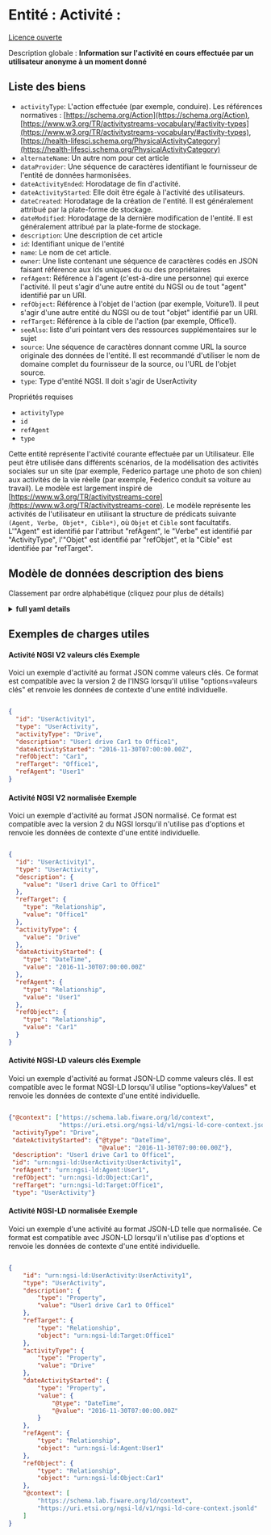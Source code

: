 Entité : Activité :  
===================  
[Licence ouverte](https://github.com/smart-data-models//dataModel.User/blob/master/Activity/LICENSE.md)  
Description globale : **Information sur l'activité en cours effectuée par un utilisateur anonyme à un moment donné**  

## Liste des biens  

- `activityType`: L'action effectuée (par exemple, conduire). Les références normatives : [https://schema.org/Action](https://schema.org/Action), [https://www.w3.org/TR/activitystreams-vocabulary/#activity-types](https://www.w3.org/TR/activitystreams-vocabulary/#activity-types), [https://health-lifesci.schema.org/PhysicalActivityCategory](https://health-lifesci.schema.org/PhysicalActivityCategory)  - `alternateName`: Un autre nom pour cet article  - `dataProvider`: Une séquence de caractères identifiant le fournisseur de l'entité de données harmonisées.  - `dateActivityEnded`: Horodatage de fin d'activité.  - `dateActivityStarted`: Elle doit être égale à l'activité des utilisateurs.  - `dateCreated`: Horodatage de la création de l'entité. Il est généralement attribué par la plate-forme de stockage.  - `dateModified`: Horodatage de la dernière modification de l'entité. Il est généralement attribué par la plate-forme de stockage.  - `description`: Une description de cet article  - `id`: Identifiant unique de l'entité  - `name`: Le nom de cet article.  - `owner`: Une liste contenant une séquence de caractères codés en JSON faisant référence aux Ids uniques du ou des propriétaires  - `refAgent`: Référence à l'agent (c'est-à-dire une personne) qui exerce l'activité. Il peut s'agir d'une autre entité du NGSI ou de tout "agent" identifié par un URI.  - `refObject`: Référence à l'objet de l'action (par exemple, Voiture1). Il peut s'agir d'une autre entité du NGSI ou de tout "objet" identifié par un URI.  - `refTarget`: Référence à la cible de l'action (par exemple, Office1).  - `seeAlso`: liste d'uri pointant vers des ressources supplémentaires sur le sujet  - `source`: Une séquence de caractères donnant comme URL la source originale des données de l'entité. Il est recommandé d'utiliser le nom de domaine complet du fournisseur de la source, ou l'URL de l'objet source.  - `type`: Type d'entité NGSI. Il doit s'agir de UserActivity    
Propriétés requises  
- `activityType`  - `id`  - `refAgent`  - `type`    
Cette entité représente l'activité courante effectuée par un Utilisateur. Elle peut être utilisée dans différents scénarios, de la modélisation des activités sociales sur un site (par exemple, Federico partage une photo de son chien) aux activités de la vie réelle (par exemple, Federico conduit sa voiture au travail). Le modèle est largement inspiré de [https://www.w3.org/TR/activitystreams-core](https://www.w3.org/TR/activitystreams-core). Le modèle représente les activités de l'utilisateur en utilisant la structure de prédicats suivante `(Agent, Verbe, Objet*, Cible*)`, où `Objet` et `Cible` sont facultatifs. L'"Agent" est identifié par l'attribut "refAgent", le "Verbe" est identifié par "ActivityType", l'"Objet" est identifié par "refObjet", et la "Cible" est identifiée par "refTarget".  
## Modèle de données description des biens  
Classement par ordre alphabétique (cliquez pour plus de détails)  
<details><summary><strong>full yaml details</strong></summary>    
```yaml  
Activity:    
  description: 'Information on the current activity performed by an anonymized user in a given point in time'    
  properties:    
    activityType:    
      description: "The action performed (e.g. Drive). Normative References: [https://schema.org/Action](https://schema.org/Action), [https://www.w3.org/TR/activitystreams-vocabulary/#activity-types](https://www.w3.org/TR/activitystreams-vocabulary/#activity-types), [https://health-lifesci.schema.org/PhysicalActivityCategory](https://health-lifesci.schema.org/PhysicalActivityCategory)"    
      type: Property    
      x-ngsi:    
        model: https://schema.org/Text    
    alternateName:    
      description: 'An alternative name for this item'    
      type: Property    
    dataProvider:    
      description: 'A sequence of characters identifying the provider of the harmonised data entity.'    
      type: Property    
    dateActivityEnded:    
      description: 'Activity''s end timestamp.'    
      format: date-time    
      type: Property    
      x-ngsi:    
        model: https://schema.org/DateTime    
    dateActivityStarted:    
      description: 'It must be equal to UserActivity.'    
      format: date-time    
      type: Property    
    dateCreated:    
      description: 'Entity creation timestamp. This will usually be allocated by the storage platform.'    
      format: date-time    
      type: Property    
    dateModified:    
      description: 'Timestamp of the last modification of the entity. This will usually be allocated by the storage platform.'    
      format: date-time    
      type: Property    
    description:    
      description: 'A description of this item'    
      type: Property    
    id:    
      anyOf: &activity_-_properties_-_owner_-_items_-_anyof    
        - description: 'Property. Identifier format of any NGSI entity'    
          maxLength: 256    
          minLength: 1    
          pattern: ^[\w\-\.\{\}\$\+\*\[\]`|~^@!,:\\]+$    
          type: string    
        - description: 'Property. Identifier format of any NGSI entity'    
          format: uri    
          type: string    
      description: 'Unique identifier of the entity'    
      type: Property    
    name:    
      description: 'The name of this item.'    
      type: Property    
    owner:    
      description: 'A List containing a JSON encoded sequence of characters referencing the unique Ids of the owner(s)'    
      items:    
        anyOf: *activity_-_properties_-_owner_-_items_-_anyof    
        description: 'Property. Unique identifier of the entity'    
      type: Property    
    refAgent:    
      anyOf:    
        - anyOf: *activity_-_properties_-_owner_-_items_-_anyof    
          description: 'Property. Unique identifier of the entity'    
        - format: uri    
          type: string    
      description: 'Reference to the agent (i.e. a person) performing the activity. It may be another NGSI Entity or any `Agent` identified by an URI.'    
      type: Relationship    
      x-ngsi:    
        model: https://schema.org/URL    
    refObject:    
      anyOf:    
        - description: 'Property. Identifier format of any NGSI entity'    
          maxLength: 256    
          minLength: 1    
          pattern: ^[\w\-\.\{\}\$\+\*\[\]`|~^@!,:\\]+$    
          type: string    
        - description: 'Property. Identifier format of any NGSI entity'    
          format: uri    
          type: string    
      description: 'Reference to the object of the action (e.g. Car1). It may be another NGSI Entity or any `Object` identified by an URI.'    
      type: Relationship    
      x-ngsi:    
        model: https://schema.org/URL    
    refTarget:    
      anyOf:    
        - anyOf: *activity_-_properties_-_owner_-_items_-_anyof    
          description: 'Property. Unique identifier of the entity'    
        - format: uri    
          type: string    
      description: 'Reference to the target of the action (e.g. Office1).'    
      type: Relationship    
      x-ngsi:    
        model: https://schema.org/URL    
    seeAlso:    
      description: 'list of uri pointing to additional resources about the item'    
      oneOf:    
        - items:    
            - format: uri    
              type: string    
          minItems: 1    
          type: array    
        - format: uri    
          type: string    
      type: Property    
    source:    
      description: 'A sequence of characters giving the original source of the entity data as a URL. Recommended to be the fully qualified domain name of the source provider, or the URL to the source object.'    
      type: Property    
    type:    
      description: 'NGSI Entity type. It has to be UserActivity'    
      enum:    
        - UserActivity    
      type: Property    
  required:    
    - activityType    
    - refAgent    
    - type    
    - id    
  type: object    
```  
</details>    
## Exemples de charges utiles  
#### Activité NGSI V2 valeurs clés Exemple  
Voici un exemple d'activité au format JSON comme valeurs clés. Ce format est compatible avec la version 2 de l'INSG lorsqu'il utilise "options=valeurs clés" et renvoie les données de contexte d'une entité individuelle.  
```json  
{  
  "id": "UserActivity1",  
  "type": "UserActivity",  
  "activityType": "Drive",  
  "description": "User1 drive Car1 to Office1",  
  "dateActivityStarted": "2016-11-30T07:00:00.00Z",  
  "refObject": "Car1",  
  "refTarget": "Office1",  
  "refAgent": "User1"  
}  
```  
#### Activité NGSI V2 normalisée Exemple  
Voici un exemple d'activité au format JSON normalisé. Ce format est compatible avec la version 2 du NGSI lorsqu'il n'utilise pas d'options et renvoie les données de contexte d'une entité individuelle.  
```json  
{  
  "id": "UserActivity1",  
  "type": "UserActivity",  
  "description": {  
    "value": "User1 drive Car1 to Office1"  
  },  
  "refTarget": {  
    "type": "Relationship",  
    "value": "Office1"  
  },  
  "activityType": {  
    "value": "Drive"  
  },  
  "dateActivityStarted": {  
    "type": "DateTime",  
    "value": "2016-11-30T07:00:00.00Z"  
  },  
  "refAgent": {  
    "type": "Relationship",  
    "value": "User1"  
  },  
  "refObject": {  
    "type": "Relationship",  
    "value": "Car1"  
  }  
}  
```  
#### Activité NGSI-LD valeurs clés Exemple  
Voici un exemple d'activité au format JSON-LD comme valeurs clés. Il est compatible avec le format NGSI-LD lorsqu'il utilise "options=keyValues" et renvoie les données de contexte d'une entité individuelle.  
```json  
{"@context": ["https://schema.lab.fiware.org/ld/context",  
              "https://uri.etsi.org/ngsi-ld/v1/ngsi-ld-core-context.jsonld"],  
 "activityType": "Drive",  
 "dateActivityStarted": {"@type": "DateTime",  
                         "@value": "2016-11-30T07:00:00.00Z"},  
 "description": "User1 drive Car1 to Office1",  
 "id": "urn:ngsi-ld:UserActivity:UserActivity1",  
 "refAgent": "urn:ngsi-ld:Agent:User1",  
 "refObject": "urn:ngsi-ld:Object:Car1",  
 "refTarget": "urn:ngsi-ld:Target:Office1",  
 "type": "UserActivity"}  
```  
#### Activité NGSI-LD normalisée Exemple  
Voici un exemple d'une activité au format JSON-LD telle que normalisée. Ce format est compatible avec JSON-LD lorsqu'il n'utilise pas d'options et renvoie les données de contexte d'une entité individuelle.  
```json  
{  
    "id": "urn:ngsi-ld:UserActivity:UserActivity1",  
    "type": "UserActivity",  
    "description": {  
        "type": "Property",  
        "value": "User1 drive Car1 to Office1"  
    },  
    "refTarget": {  
        "type": "Relationship",  
        "object": "urn:ngsi-ld:Target:Office1"  
    },  
    "activityType": {  
        "type": "Property",  
        "value": "Drive"  
    },  
    "dateActivityStarted": {  
        "type": "Property",  
        "value": {  
            "@type": "DateTime",  
            "@value": "2016-11-30T07:00:00.00Z"  
        }  
    },  
    "refAgent": {  
        "type": "Relationship",  
        "object": "urn:ngsi-ld:Agent:User1"  
    },  
    "refObject": {  
        "type": "Relationship",  
        "object": "urn:ngsi-ld:Object:Car1"  
    },  
    "@context": [  
        "https://schema.lab.fiware.org/ld/context",  
        "https://uri.etsi.org/ngsi-ld/v1/ngsi-ld-core-context.jsonld"  
    ]  
}  
```  

